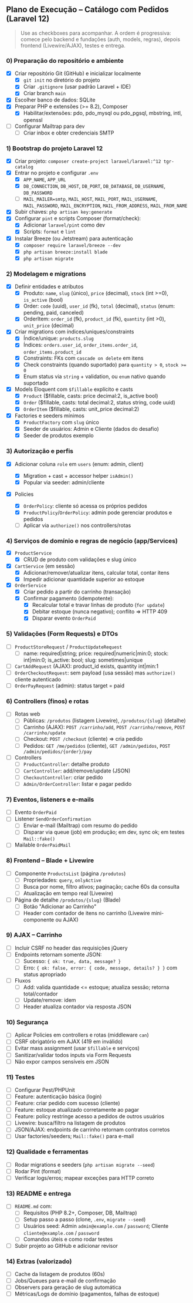 ## Plano de Execução – Catálogo com Pedidos (Laravel 12)

> Use as checkboxes para acompanhar. A ordem é progressiva: comece pelo backend e fundações (auth, models, regras), depois frontend (Livewire/AJAX), testes e entrega.

### 0) Preparação do repositório e ambiente

- [X] Criar repositório Git (GitHub) e inicializar localmente
  - [X] `git init` no diretório do projeto
  - [X] Criar `.gitignore` (usar padrão Laravel + IDE)
  - [X] Criar branch `main`
- [X] Escolher banco de dados: SQLite
- [X] Preparar PHP e extensões (>= 8.2), Composer
  - [X] Habilitar/extensões: pdo, pdo_mysql ou pdo_pgsql, mbstring, intl, openssl
- [ ] Configurar Mailtrap para dev
  - [ ] Criar inbox e obter credenciais SMTP

### 1) Bootstrap do projeto Laravel 12

- [X] Criar projeto: `composer create-project laravel/laravel:^12 tgr-catalog`
- [X] Entrar no projeto e configurar `.env`
  - [X] `APP_NAME`, `APP_URL`
  - [X] `DB_CONNECTION`, `DB_HOST`, `DB_PORT`, `DB_DATABASE`, `DB_USERNAME`, `DB_PASSWORD`
  - [ ] `MAIL_MAILER=smtp`, `MAIL_HOST`, `MAIL_PORT`, `MAIL_USERNAME`, `MAIL_PASSWORD`, `MAIL_ENCRYPTION`, `MAIL_FROM_ADDRESS`, `MAIL_FROM_NAME`
- [X] Subir chaves: `php artisan key:generate`
- [X] Configurar `pint` e scripts Composer (format/check):
  - [X] Adicionar `laravel/pint` como dev
  - [X] Scripts: `format` e `lint`
- [X] Instalar Breeze (ou Jetstream) para autenticação
  - [X] `composer require laravel/breeze --dev`
  - [X] `php artisan breeze:install blade`
  - [X] `php artisan migrate`

### 2) Modelagem e migrations

- [X] Definir entidades e atributos
  - [X] Produto: `name`, `slug` (único), `price` (decimal), `stock` (int >=0), `is_active` (bool)
  - [X] Order: `code` (uuid), `user_id` (fk), `total` (decimal), `status` (enum: pending, paid, canceled)
  - [X] OrderItem: `order_id` (fk), `product_id` (fk), `quantity` (int >0), `unit_price` (decimal)
- [X] Criar migrations com índices/uniques/constraints
  - [X] Índice/unique: `products.slug`
  - [X] Índices: `orders.user_id`, `order_items.order_id`, `order_items.product_id`
  - [X] Constraints: FKs com `cascade on delete` em itens
  - [X] Check constraints (quando suportado) para `quantity > 0`, `stock >= 0`
  - [X] Enum status via `string` + validation, ou `enum` nativo quando suportado
- [X] Models Eloquent com `$fillable` explícito e casts
  - [X] `Product` ($fillable, casts: price decimal:2, is_active bool)
  - [X] `Order` ($fillable, casts: total decimal:2, status string, code uuid)
  - [X] `OrderItem` ($fillable, casts: unit_price decimal:2)
- [X] Factories e seeders mínimos
  - [X] `ProductFactory` com `slug` único
  - [X] Seeder de usuários: Admin e Cliente (dados do desafio)
  - [X] Seeder de produtos exemplo

### 3) Autorização e perfis

- [X] Adicionar coluna `role` em `users` (enum: admin, client)

  - [X] Migration + cast + accessor helper `isAdmin()`
  - [X] Popular via seeder: admin/cliente
- [X] Policies

  - [X] `OrderPolicy`: cliente só acessa os próprios pedidos
  - [X] `ProductPolicy`/`OrderPolicy`: admin pode gerenciar produtos e pedidos
  - [ ] Aplicar via `authorize()` nos controllers/rotas

### 4) Serviços de domínio e regras de negócio (app/Services)

- [X] `ProductService`
  - [X] CRUD de produto com validações e slug único
- [X] `CartService` (em sessão)
  - [X] Adicionar/remover/atualizar itens, calcular total, contar itens
  - [X] Impedir adicionar quantidade superior ao estoque
- [X] `OrderService`
  - [X] Criar pedido a partir do carrinho (transação)
  - [X] Confirmar pagamento (idempotente):
    - [X] Recalcular total e travar linhas de produto (`for update`)
    - [X] Debitar estoque (nunca negativo); conflito => HTTP 409
    - [X] Disparar evento `OrderPaid`

### 5) Validações (Form Requests) e DTOs

- [ ] `ProductStoreRequest` / `ProductUpdateRequest`
  - [ ] name: required|string; price: required|numeric|min:0; stock: int|min:0; is_active: bool; slug: sometimes|unique
- [ ] `CartAddRequest` (AJAX): product_id exists, quantity int|min:1
- [ ] `OrderCheckoutRequest`: sem payload (usa sessão) mas `authorize()` cliente autenticado
- [ ] `OrderPayRequest` (admin): status target = paid

### 6) Controllers (finos) e rotas

- [ ] Rotas web
  - [ ] Públicas: `/produtos` (listagem Livewire), `/produtos/{slug}` (detalhe)
  - [ ] Carrinho (AJAX): `POST /carrinho/add`, `POST /carrinho/remove`, `POST /carrinho/update`
  - [ ] Checkout: `POST /checkout` (cliente) => cria pedido
  - [ ] Pedidos: `GET /me/pedidos` (cliente), `GET /admin/pedidos`, `POST /admin/pedidos/{order}/pay`
- [ ] Controllers
  - [ ] `ProductController`: detalhe produto
  - [ ] `CartController`: add/remove/update (JSON)
  - [ ] `CheckoutController`: criar pedido
  - [ ] `Admin/OrderController`: listar e pagar pedido

### 7) Eventos, listeners e e-mails

- [ ] Evento `OrderPaid`
- [ ] Listener `SendOrderConfirmation`
  - [ ] Enviar e-mail (Mailtrap) com resumo do pedido
  - [ ] Disparar via queue (job) em produção; em dev, sync ok; em testes `Mail::fake()`
- [ ] Mailable `OrderPaidMail`

### 8) Frontend – Blade + Livewire

- [ ] Componente `ProductsList` (página `/produtos`)
  - [ ] Propriedades: `query`, `onlyActive`
  - [ ] Busca por nome, filtro ativos; paginação; cache 60s da consulta
  - [ ] Atualização em tempo real (Livewire)
- [ ] Página de detalhe `/produtos/{slug}` (Blade)
  - [ ] Botão "Adicionar ao Carrinho"
  - [ ] Header com contador de itens no carrinho (Livewire mini-componente ou AJAX)

### 9) AJAX – Carrinho

- [ ] Incluir CSRF no header das requisições jQuery
- [ ] Endpoints retornam somente JSON:
  - [ ] Sucesso: `{ ok: true, data, message? }`
  - [ ] Erro: `{ ok: false, error: { code, message, details? } }` com status apropriado
- [ ] Fluxos
  - [ ] Add: valida quantidade <= estoque; atualiza sessão; retorna total/contador
  - [ ] Update/remove: idem
  - [ ] Header atualiza contador via resposta JSON

### 10) Segurança

- [ ] Aplicar Policies em controllers e rotas (middleware `can`)
- [ ] CSRF obrigatório em AJAX (419 em inválido)
- [ ] Evitar mass assignment (usar `$fillable` e serviços)
- [ ] Sanitizar/validar todos inputs via Form Requests
- [ ] Não expor campos sensíveis em JSON

### 11) Testes

- [ ] Configurar Pest/PHPUnit
- [ ] Feature: autenticação básica (login)
- [ ] Feature: criar pedido com sucesso (cliente)
- [ ] Feature: estoque atualizado corretamente ao pagar
- [ ] Feature: policy restringe acesso a pedidos de outros usuários
- [ ] Livewire: busca/filtro na listagem de produtos
- [ ] JSON/AJAX: endpoints de carrinho retornam contratos corretos
- [ ] Usar factories/seeders; `Mail::fake()` para e-mail

### 12) Qualidade e ferramentas

- [ ] Rodar migrations e seeders (`php artisan migrate --seed`)
- [ ] Rodar Pint (format)
- [ ] Verificar logs/erros; mapear exceções para HTTP correto

### 13) README e entrega

- [ ] `README.md` com:
  - [ ] Requisitos (PHP 8.2+, Composer, DB, Mailtrap)
  - [ ] Setup passo a passo (clone, `.env`, `migrate --seed`)
  - [ ] Usuários seed: Admin `admin@example.com` / `password`; Cliente `cliente@example.com` / `password`
  - [ ] Comandos úteis e como rodar testes
- [ ] Subir projeto ao GitHub e adicionar revisor

### 14) Extras (valorizado)

- [ ] Cache da listagem de produtos (60s)
- [ ] Jobs/Queues para e-mail de confirmação
- [ ] Observers para geração de slug automática
- [ ] Métricas/Logs de domínio (pagamentos, falhas de estoque)
